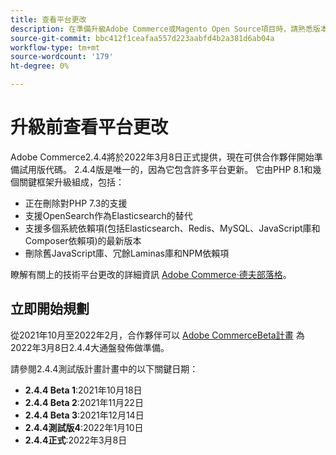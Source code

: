 ```yaml
---
title: 查看平台更改
description: 在準備升級Adobe Commerce或Magento Open Source項目時，請熟悉版本中的主要平台更改。
source-git-commit: bbc412f1ceafaa557d223aabfd4b2a381d6ab04a
workflow-type: tm+mt
source-wordcount: '179'
ht-degree: 0%

---
```



# 升級前查看平台更改

Adobe Commerce2.4.4將於2022年3月8日正式提供，現在可供合作夥伴開始準備試用版代碼。 2.4.4版是唯一的，因為它包含許多平台更新。 它由PHP 8.1和幾個關鍵框架升級組成，包括：

- 正在刪除對PHP 7.3的支援
- 支援OpenSearch作為Elasticsearch的替代
- 支援多個系統依賴項(包括Elasticsearch、Redis、MySQL、JavaScript庫和Composer依賴項)的最新版本
- 刪除舊JavaScript庫、冗餘Laminas庫和NPM依賴項

瞭解有關上的技術平台更改的詳細資訊 [Adobe Commerce·德夫部落格](https://community.magento.com/t5/Magento-DevBlog/Technical-platform-changes-to-expect-in-Adobe-Commerce-2-4-4/ba-p/485506)。

## 立即開始規劃

從2021年10月至2022年2月，合作夥伴可以 [Adobe CommerceBeta計畫](https://devdocs.magento.com/release/beta-program.html) 為2022年3月8日2.4.4大通盤發佈做準備。

請參閱2.4.4測試版計畫計畫中的以下關鍵日期：

- **2.4.4 Beta 1**:2021年10月18日
- **2.4.4 Beta 2**:2021年11月22日
- **2.4.4 Beta 3**:2021年12月14日
- **2.4.4測試版4**:2022年1月10日
- **2.4.4正式**:2022年3月8日
